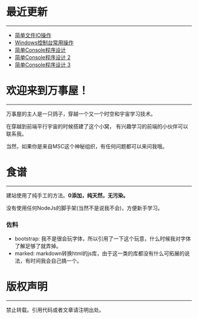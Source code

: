 # 最近更新
---
* [简单文件IO操作](cpp1-1.md)
* [Windows控制台常用操作](cpp1-2.md)
* [简单Console程序设计](cpp1-3.md)
* [简单Console程序设计 2](cpp1-4.md)
* [简单Console程序设计 3](cpp1-5.md)

# 欢迎来到万事屋！
---
万事屋的主人是一只鸽子，穿越一个又一个时空和宇宙学习技术。

在穿越到前端平行宇宙的时候搭建了这个小窝，
有兴趣学习的前端的小伙伴可以联系我。

当然，如果你是来自MSC这个神秘组织，有任何问题都可以来问我哦。

# 食谱
---
建站使用了纯手工的方法。**0添加，纯天然，无污染。**

没有使用任何NodeJs的脚手架(当然不是说我不会)，方便新手学习。

### 佐料
* bootstrap: 我不是很会玩字体，所以引用了一下这个玩意，什么时候我对字体了解足够了就弄掉。
* marked: markdown转换html的js库，由于这一类的库都没有什么可拓展的说法，有时间我会自己搞一个。

# 版权声明
---
禁止转载。引用代码或者文章请注明出处。